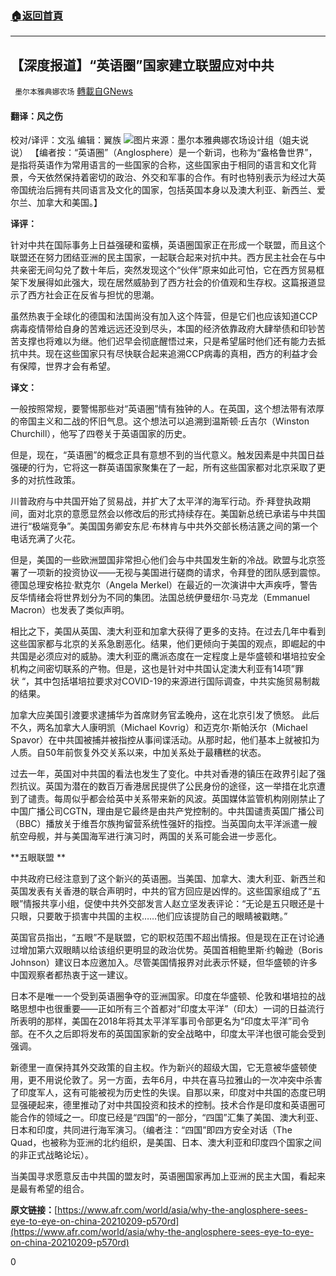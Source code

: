 ###  [:house:返回首頁](https://github.com/ourhimalayas/txt)
---

## 【深度报道】“英语圈”国家建立联盟应对中共
` 墨尔本雅典娜农场` [轉載自GNews](https://gnews.org/zh-hans/900109/)

#### 翻译：风之伤
校对/译评：文泓
编辑：翼族
![]()![](https://gnews.org/wp-content/uploads/2021/02/Picture3-5.png)图片来源：墨尔本雅典娜农场设计组（姐夫说说）
【编者按：“英语圈”（Anglosphere）是一个新词，也称为“盎格鲁世界”，是指将英语作为常用语言的一些国家的合称，这些国家由于相同的语言和文化背景，今天依然保持着密切的政治、外交和军事的合作。有时也特别表示为经过大英帝国统治后拥有共同语言及文化的国家，包括英国本身以及澳大利亚、新西兰、爱尔兰、加拿大和美国。】

**译评：**

针对中共在国际事务上日益强硬和蛮横，英语圈国家正在形成一个联盟，而且这个联盟还在努力团结亚洲的民主国家，一起联合起来对抗中共。西方民主社会在与中共亲密无间勾兑了数十年后，突然发现这个“伙伴”原来如此可怕，它在西方贸易框架下发展得如此强大，现在居然威胁到了西方社会的价值观和生存权。这篇报道显示了西方社会正在反省与担忧的思潮。

虽然热衷于全球化的德国和法国尚没有加入这个阵营，但是它们也应该知道CCP病毒疫情带给自身的苦难远远还没到尽头，本国的经济依靠政府大肆举债和印钞苦苦支撑也将难以为继。他们迟早会彻底醒悟过来，只是希望届时他们还有能力去抵抗中共。现在这些国家只有尽快联合起来追溯CCP病毒的真相，西方的利益才会有保障，世界才会有希望。

**译文：**

一般按照常规，要警惕那些对“英语圈”情有独钟的人。在英国，这个想法带有浓厚的帝国主义和二战的怀旧气息。这个想法可以追溯到温斯顿·丘吉尔（Winston Churchill），他写了四卷关于英语国家的历史。

但是，现在，“英语圈”的概念正具有意想不到的当代意义。触发因素是中共国日益强硬的行为，它将这一群英语国家聚集在了一起，所有这些国家都对北京采取了更多的对抗性政策。

川普政府与中共国开始了贸易战，并扩大了太平洋的海军行动。乔·拜登执政期间，面对北京的意愿显然会以修改后的形式持续存在。美国新总统已承诺与中共国进行“极端竞争”。美国国务卿安东尼·布林肯与中共外交部长杨洁篪之间的第一个电话充满了火花。

但是，美国的一些欧洲盟国非常担心他们会与中共国发生新的冷战。欧盟与北京签署了一项新的投资协议——无视与美国进行磋商的请求，令拜登的团队感到震惊。德国总理安格拉·默克尔（Angela Merkel）在最近的一次演讲中大声疾呼，警告反华情绪会将世界划分为不同的集团。法国总统伊曼纽尔·马克龙（Emmanuel Macron）也发表了类似声明。

相比之下，美国从英国、澳大利亚和加拿大获得了更多的支持。在过去几年中看到这些国家都与北京的关系急剧恶化。结果，他们更倾向于美国的观点，即崛起的中共国是必须应对的威胁。澳大利亚的鹰派态度在一定程度上是华盛顿和堪培拉安全机构之间密切联系的产物。但是，这也是针对中共国认定澳大利亚有14项”罪状 “，其中包括堪培拉要求对COVID-19的来源进行国际调查，中共实施贸易制裁的结果。

加拿大应美国引渡要求逮捕华为首席财务官孟晚舟，这在北京引发了愤怒。 此后不久，两名加拿大人康明凯（Michael Kovrig）和迈克尔·斯帕沃尔（Michael Spavor）在中共国被捕并被指控从事间谍活动。从那时起，他们基本上就被扣为人质。自50年前恢复外交关系以来，中加关系处于最糟糕的状态。

过去一年，英国对中共国的看法也发生了变化。中共对香港的镇压在政界引起了强烈抗议。英国为潜在的数百万香港居民提供了公民身份的途径，这一举措在北京遭到了谴责。每周似乎都会给英中关系带来新的风波。英国媒体监管机构刚刚禁止了中国广播公司CGTN，理由是它最终是由共产党控制的。中共国谴责英国广播公司（BBC）播放关于维吾尔族拘留营系统性强奸的指控。当英国向太平洋派遣一艘航空母舰，并与美国海军进行演习时，两国的关系可能会进一步恶化。

**五眼联盟 **

中共政府已经注意到了这个新兴的英语圈。当美国、加拿大、澳大利亚、新西兰和英国发表有关香港的联合声明时，中共的官方回应是凶悍的。这些国家组成了“五眼”情报共享小组，促使中共外交部发言人赵立坚发表评论：“无论是五只眼还是十只眼，只要敢于损害中共国的主权……他们应该提防自己的眼睛被戳瞎。”

英国官员指出，“五眼”不是联盟，它的职权范围不超出情报。但是现在正在讨论通过增加第六双眼睛以给该组织更明显的政治优势。英国首相鲍里斯·约翰逊（Boris Johnson）建议日本应邀加入。尽管美国情报界对此表示怀疑，但华盛顿的许多中国观察者都热衷于这一建议。

日本不是唯一一个受到英语圈争夺的亚洲国家。印度在华盛顿、伦敦和堪培拉的战略思想中也很重要——正如所有三个首都对“印度太平洋”（印太）一词的日益流行所表明的那样，美国在2018年将其太平洋军事司令部更名为“印度太平洋”司令部。在不久之后即将发布的英国国家新的安全战略中，印度太平洋也很可能会受到强调。

新德里一直保持其外交政策的自主权。作为新兴的超级大国，它无意被华盛顿使用，更不用说伦敦了。另一方面，去年6月，中共在喜马拉雅山的一次冲突中杀害了印度军人，这有可能被视为历史性的失误。自那以来，印度对中共国的态度已明显强硬起来，德里推动了对中共国投资和技术的控制。技术合作是印度和英语圈可能合作的领域之一。印度已经是“四国”的一部分，“四国”汇集了美国、澳大利亚、日本和印度，共同进行海军演习。（编者注：“四国”即四方安全对话（The Quad，也被称为亚洲的北约组织，是美国、日本、澳大利亚和印度四个国家之间的非正式战略论坛）。

当美国寻求愿意反击中共国的盟友时，英语圈国家再加上亚洲的民主大国，看起来是最有希望的组合。

**原文链接：**[https://www.afr.com/world/asia/why-the-anglosphere-sees-eye-to-eye-on-china-20210209-p570rd](https://www.afr.com/world/asia/why-the-anglosphere-sees-eye-to-eye-on-china-20210209-p570rd)

0
